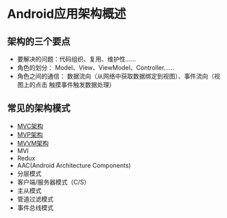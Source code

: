 # Android应用架构概述

## 架构的三个要点

* 要解决的问题：代码组织、复用、维护性……
* 角色的划分： Model、View、ViewModel、Controller……
* 角色之间的通信： 数据流向（从网络中获取数据绑定到视图）、事件流向（视图上的点击
触摸事件触发数据处理）

## 常见的架构模式

* [MVC架构](./app/src/main/java/xyz/dean/architecture/mvc/MVC架构.md)
* [MVP架构](./app/src/main/java/xyz/dean/architecture/mvp/MVP架构.md)
* [MVVM架构](./app/src/main/java/xyz/dean/architecture/mvvm/MVVM架构.md)
* MVI
* Redux
* AAC(Android Architecture Components)
* 分层模式
* 客户端/服务器模式（C/S）
* 主从模式
* 管道过滤模式
* 事件总线模式